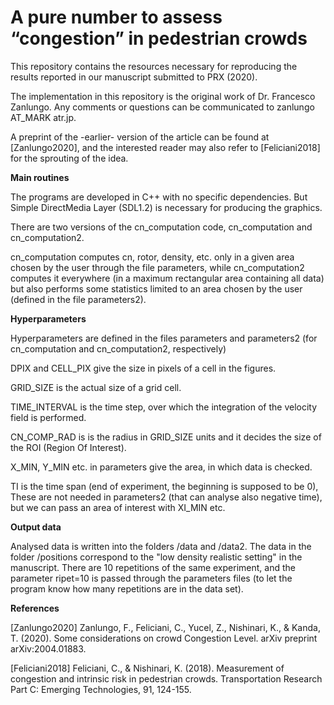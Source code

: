 
# A pure number to assess “congestion” in pedestrian crowds

This repository contains the resources necessary for reproducing the results reported in our manuscript submitted to PRX (2020). 

The implementation in this repository is the original work of Dr. Francesco Zanlungo. Any comments or questions can be communicated to zanlungo AT_MARK atr.jp.

A preprint of the -earlier- version of the article can be found at [Zanlungo2020], and the interested reader may also refer to [Feliciani2018] for the sprouting of the idea.


**Main routines**

The programs are developed in C++ with no specific dependencies. But Simple DirectMedia Layer (SDL1.2) is necessary for producing the graphics. 

There are two versions of the cn_computation code, cn_computation and cn_computation2.

cn_computation computes cn, rotor, density, etc. only in a given area chosen by the user through the file parameters, while cn_computation2 computes it everywhere (in a maximum rectangular area containing all data) but also performs some statistics limited to an area chosen by the user (defined in the file parameters2).

**Hyperparameters**

Hyperparameters are defined in the files parameters and parameters2 (for cn_computation and cn_computation2, respectively)

DPIX and CELL_PIX give the size in pixels of a cell in the figures.

GRID_SIZE is the actual size of a grid cell.

TIME_INTERVAL is the time step, over which the integration of the velocity field is performed.

CN_COMP_RAD is is the radius in GRID_SIZE units and it decides the size of the ROI (Region Of Interest).

X_MIN, Y_MIN etc. in parameters give the area, in which data is checked.

TI is the time span (end of experiment, the beginning is supposed to be 0), These are not needed in parameters2 (that can analyse also negative time), but we can pass an area of interest with XI_MIN etc. 

**Output data**

Analysed data is written into the folders /data and /data2.
The data in the folder /positions correspond to the "low density realistic setting" in the manuscript. There are 10 repetitions of the same experiment, and the parameter ripet=10 is passed through the parameters files (to let the program know how many repetitions are in the data set).


**References**

[Zanlungo2020] Zanlungo, F., Feliciani, C., Yucel, Z., Nishinari, K., & Kanda, T. (2020). Some considerations on crowd Congestion Level. arXiv preprint arXiv:2004.01883.

[Feliciani2018] Feliciani, C., & Nishinari, K. (2018). Measurement of congestion and intrinsic risk in pedestrian crowds. Transportation Research Part C: Emerging Technologies, 91, 124-155.
